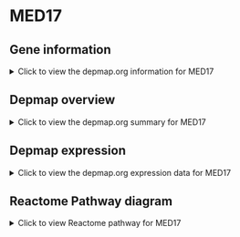 <h1>MED17</h1>

<h2>Gene information</h2>
<details>
  <summary>Click to view the depmap.org information for MED17</summary>
  <iframe src="https://depmap.org/portal/gene/MED17?tab=about" style="border:none;width:100%;height:800px"></iframe>
</details>

<h2>Depmap overview</h2>
<details>
  <summary>Click to view the depmap.org summary for MED17</summary>
  <iframe src="https://depmap.org/portal/gene/MED17?tab=overview" style="border:none;width:100%;height:800px"></iframe>
</details>

<h2>Depmap expression</h2>
<details>
  <summary>Click to view the depmap.org expression data for MED17</summary>
  <iframe src="https://depmap.org/portal/gene/MED17?tab=characterization" style="border:none;width:100%;height:800px"></iframe>
</details>



<h2>Reactome Pathway diagram</h2>
<details>
  <summary>Click to view Reactome pathway for MED17</summary>
  <p>Transcriptional regulation of white adipocyte differentiation</p>
  <iframe src="https://reactome.org/PathwayBrowser/#/R-HSA-381340" style="border:none;width:100%;height:800px"></iframe>
</details>



